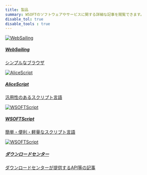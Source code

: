 ```yaml
---
title: 製品
summary: WSOFTのソフトウェアやサービスに関する詳細な記事を閲覧できます。
disable_tol: true
disable_tools : true
---
```


<div class="row">
<div class="card col-sm-6 col-md-4 col-xl-3">
    <a href="websailing/" class="row g-0 text-reset text-decoration-none">
        <img src="https://wsoft.ws/products/WebSailing.svg" class="card-img-top bg-white" alt="WebSailing" loading="lazy">
            <div class="card-body">
                <h5 class="card-title">WebSailing</h5>
                <p class="card-text">
                シンプルなブラウザ
                </p>
            </div>
    </a>
</div>
<div class="card col-sm-6 col-md-4 col-xl-3">
    <a href="alice/" class="row g-0 text-reset text-decoration-none">
        <img src="https://wsoft.ws/products/AliceScript.svg" class="card-img-top bg-white" alt="AliceScript" loading="lazy">
            <div class="card-body">
                <h5 class="card-title">AliceScript</h5>
                <p class="card-text">
                汎用性のあるスクリプト言語
                </p>
            </div>
    </a>
</div>
<div class="card col-sm-6 col-md-4 col-xl-3">
    <a href="script/" class="row g-0 text-reset text-decoration-none">
        <img src="https://wsoft.ws/products/WSOFTScript.png" class="card-img-top bg-white" alt="WSOFTScript" loading="lazy">
            <div class="card-body">
                <h5 class="card-title">WSOFTScript</h5>
                <p class="card-text">
                簡単・便利・軽量なスクリプト言語
                </p>
            </div>
    </a>
</div>
<div class="card col-sm-6 col-md-4 col-xl-3">
    <a href="download/" class="row g-0 text-reset text-decoration-none">
        <img src="https://wsoft.ws/products/WSOFTDownloadCenter.svg" class="card-img-top bg-white" alt="WSOFTScript" loading="lazy">
            <div class="card-body">
                <h5 class="card-title">ダウンロードセンター</h5>
                <p class="card-text">
                ダウンロードセンターが提供するAPI等の記事
                </p>
            </div>
    </a>
</div>